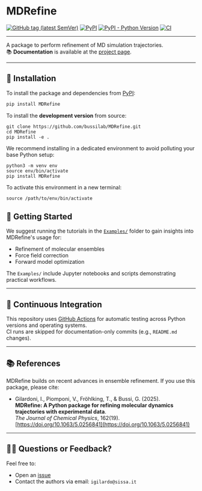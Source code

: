 # MDRefine

[![GitHub tag (latest SemVer)](https://img.shields.io/github/v/tag/bussilab/MDRefine)](https://github.com/bussilab/MDRefine/tags)
[![PyPI](https://img.shields.io/pypi/v/MDRefine)](https://pypi.org/project/MDRefine/)
[![PyPI - Python Version](https://img.shields.io/pypi/pyversions/MDRefine)](https://pypi.org/project/MDRefine/)
[![CI](https://github.com/bussilab/MDRefine/workflows/CI/badge.svg)](https://github.com/bussilab/MDRefine/actions?query=workflow%3ACI)

---

A package to perform refinement of MD simulation trajectories.  
📚 **Documentation** is available at the [project page](https://bussilab.github.io/MDRefine/).

---

## 🚀 Installation

To install the package and dependencies from [PyPI](https://pypi.org/project/MDRefine/):

```bash
pip install MDRefine
```

To install the **development version** from source:

```
git clone https://github.com/bussilab/MDRefine.git
cd MDRefine
pip install -e .
```

We recommend installing in a dedicated environment to avoid polluting your base Python setup:

```
python3 -m venv env
source env/bin/activate
pip install MDRefine
```

To activate this environment in a new terminal:

```
source /path/to/env/bin/activate
```

## 📘 Getting Started

We suggest running the tutorials in the [`Examples/`](./Examples) folder to gain insights into MDRefine's usage for:

- Refinement of molecular ensembles  
- Force field correction  
- Forward model optimization  

The `Examples/` include Jupyter notebooks and scripts demonstrating practical workflows.

---

## 🧪 Continuous Integration

This repository uses [GitHub Actions](https://github.com/bussilab/MDRefine/actions) for automatic testing across Python versions and operating systems.  
CI runs are skipped for documentation-only commits (e.g., `README.md` changes).

---

## 📚 References

MDRefine builds on recent advances in ensemble refinement. If you use this package, please cite:

- Gilardoni, I., Piomponi, V., Fröhlking, T., & Bussi, G. (2025).  
  **MDRefine: A Python package for refining molecular dynamics trajectories with experimental data**.  
  *The Journal of Chemical Physics*, 162(19).  
  [https://doi.org/10.1063/5.0256841](https://doi.org/10.1063/5.0256841)

---

## 🙋‍♀️ Questions or Feedback?

Feel free to:

- Open an [issue](https://github.com/bussilab/MDRefine/issues)  
- Contact the authors via email: `igilardo@sissa.it`